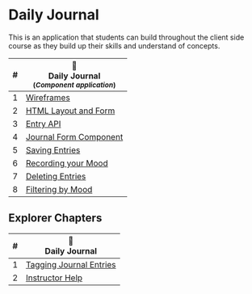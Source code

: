 # Daily Journal

This is an application that students can build throughout the client side course as they build up their skills and understand of concepts.

| # | 📔 <br/> Daily Journal <br/><sub>(_Component application_)</sub> |
|--|--|
| 1 | [Wireframes](./chapters/DAILY_JOURNAL_WIREFRAME.md) |
| 2 | [HTML Layout and Form](./chapters/DAILY_JOURNAL_STATIC_LAYOUT.md) |
| 3 | [Entry API](./chapters/DAILY_JOURNAL_FETCHING.md) |
| 4 | [Journal Form Component](./chapters/DAILY_JOURNAL_FORM_COMPONENT.md) |
| 5 |  [Saving Entries](./chapters/DAILY_JOURNAL_SAVING_ENTRIES.md) |
| 6 | [Recording your Mood](./chapters/DAILY_JOURNAL_MOOD.md) |
| 7 | [Deleting Entries](./chapters/DAILY_JOURNAL_DELETING_ENTRIES.md) |
| 8 | [Filtering by Mood](./chapters/DAILY_JOURNAL_FILTERING_MOOD.md) |

## Explorer Chapters

| # | 📔 <br/> Daily Journal |
|--|--|
| 1 | [Tagging Journal Entries](./chapters/DAILY_JOURNAL_TAGS.md) |
| 2 | [Instructor Help](./chapters/DAILY_JOURNAL_INSTRUCTOR.md) |